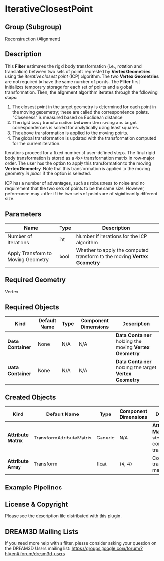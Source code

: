 # IterativeClosestPoint

## Group (Subgroup) ##

Reconstruction (Alignment)

## Description ##

This **Filter** estimates the rigid body transformation (i.e., rotation and translation) between two sets of points represted by **Vertex Geometries** using the *iterative closest point* (ICP) algorithm.  The two **Vertex Geometries** are not required to have the same number of points.  The **Filter** first initializes temporary storage for each set of points and a global transformation.  Then, the alignment algorithm iterates through the following steps:

1. The closest point in the target geometry is determined for each point in the moving geoemetry; these are called the correspondence points.  "Closeness" is measured based on Euclidean distance.
2. The rigid body transformation between the moving and target correspondences is solved for analytically using least squares.
3. The above transformation is applied to the moving points.
4. The global transformation is updated with the transformation computed for the current iteration.

Iterations proceed for a fixed number of user-defined steps.  The final rigid body transformation is stored as a 4x4 transformation matrix in row-major order.  The user has the option to apply this transformation to the moving **Vertex Geometry**.  Note that this transformation is applied to the moving geometry *in place* if the option is selected.

ICP has a number of advantages, such as robustness to noise and no requirement that the two sets of points to be the same size.  However, peformance may suffer if the two sets of points are of siginficantly different size.

## Parameters ##

| Name | Type | Description |
|------|------|------|
| Number of Iterations | int | Number if iterations for the ICP algorithm |
| Apply Transform to Moving Geometry | bool | Whether to apply the computed transform to the moving **Vertex Geometry** |

## Required Geometry ##

Vertex

## Required Objects ##

| Kind | Default Name | Type | Component Dimensions | Description |
|------|--------------|-------------|---------|-----|
| **Data Container** | None | N/A | N/A | **Data Container** holding the moving **Vertex Geometry** |
| **Data Container** | None | N/A | N/A | **Data Container** holding the target **Vertex Geometry** |

## Created Objects ##

| Kind | Default Name | Type | Component Dimensions | Description |
|------|--------------|-------------|---------|-----|
| **Attribute Matrix** | TransformAttributeMatrix | Generic | N/A | **Attribute Matrix** that stores the computed transformation |
| **Attribute Array** | Transform | float | (4, 4) | Computed transformation matrix |


## Example Pipelines ##



## License & Copyright ##

Please see the description file distributed with this plugin.

## DREAM3D Mailing Lists ##

If you need more help with a filter, please consider asking your question on the DREAM3D Users mailing list:
https://groups.google.com/forum/?hl=en#!forum/dream3d-users